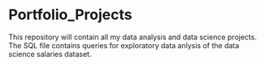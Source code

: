 # Portfolio_Projects
This repository will contain all my data analysis and data science projects.
The SQL file contains queries for exploratory data anlysis of the data science salaries dataset.
